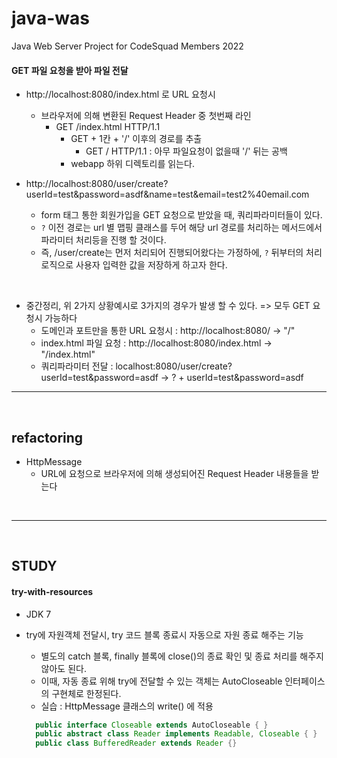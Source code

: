 # java-was
Java Web Server Project for CodeSquad Members 2022



#### GET 파일 요청을 받아 파일 전달
- http://localhost:8080/index.html 로 URL 요청시 
  - 브라우저에 의해 변환된 Request Header 중 첫번째 라인
    - GET /index.html HTTP/1.1
      - GET + 1칸 + '/' 이후의 경로를 추출
        - GET / HTTP/1.1 : 아무 파일요청이 없을때 '/' 뒤는 공백
      - webapp 하위 디렉토리를 읽는다.



- http://localhost:8080/user/create?userId=test&password=asdf&name=test&email=test2%40email.com
  - form 태그 통한 회원가입을 GET 요청으로 받았을 때, 쿼리파라미터들이 있다.
  - `?` 이전 경로는 url 별 맵핑 클래스를 두어 해당 url 경로를 처리하는 메서드에서 파라미터 처리등을 진행 할 것이다.
  - 즉, /user/create는 먼저 처리되어 진행되어왔다는 가정하에, `?` 뒤부터의 처리 로직으로 사용자 입력한 값을 저장하게 하고자 한다.


<br>

- 중간정리, 위 2가지 상황예시로 3가지의 경우가 발생 할 수 있다. => 모두 GET 요청시 가능하다
  - 도메인과 포트만을 통한 URL 요청시 : http://localhost:8080/ -> "/"
  - index.html 파일 요청 : http://localhost:8080/index.html -> "/index.html"
  - 쿼리파라미터 전달 : localhost:8080/user/create?userId=test&password=asdf -> ? + userId=test&password=asdf





---

<br>

## refactoring

- HttpMessage
  - URL에 요청으로 브라우저에 의해 생성되어진 Request Header 내용들을 받는다


<br>


---


<br>

## STUDY

#### try-with-resources
  - JDK 7
  - try에 자원객체 전달시, try 코드 블록 종료시 자동으로 자원 종료 해주는 기능
    - 별도의 catch 블록, finally 블록에 close()의 종료 확인 및 종료 처리를 해주지 않아도 된다.
    - 이때, 자동 종료 위해 try에 전달할 수 있는 객체는 AutoCloseable 인터페이스의 구현체로 한정된다.
    - 실습 : HttpMessage 클래스의 write() 에 적용

    ``` java
      public interface Closeable extends AutoCloseable { }
      public abstract class Reader implements Readable, Closeable { }
      public class BufferedReader extends Reader {}
    ```
